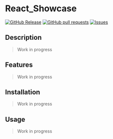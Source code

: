 # React_Showcase
[![GitHub Release](https://img.shields.io/github/release/zjayers/react_showcase.svg?style=flat)](https://github.com/zjayers/react_showcase/releases)
[![GitHub pull requests](https://img.shields.io/github/issues-pr/zjayers/react_showcase.svg?style=flat)](https://github.com/zjayers/react_showcase/pulls)
[![Issues](https://img.shields.io/github/issues-raw/zjayers/react_showcase.svg?maxAge=25000)](https://github.com/zjayers/react_showcase/issues)

## Description

> Work in progress

## Features

> Work in progress

## Installation

> Work in progress

## Usage

> Work in progress
